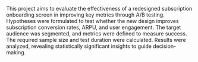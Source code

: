 This project aims to evaluate the effectiveness of a redesigned subscription onboarding screen in improving key metrics through A/B testing.
Hypotheses were formulated to test whether the new design improves subscription conversion rates, ARPU, and user engagement. The target audience was segmented, and metrics were defined to measure success. The required sample size and test duration were calculated. Results were analyzed, revealing statistically significant insights to guide decision-making.
